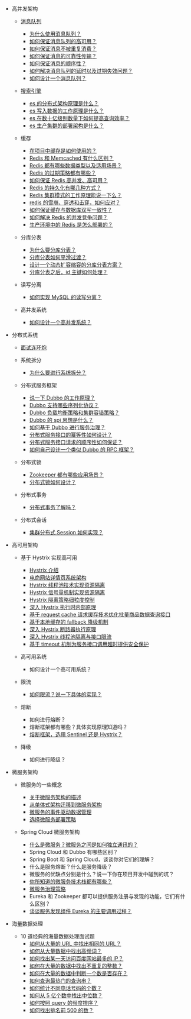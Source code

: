 - 高并发架构

    - [消息队列](./docs/high-concurrency/mq-interview.md)
        - [为什么使用消息队列？](./docs/high-concurrency/why-mq.md)
        - [如何保证消息队列的高可用？](./docs/high-concurrency/how-to-ensure-high-availability-of-message-queues.md)
        - [如何保证消息不被重复消费？](./docs/high-concurrency/how-to-ensure-that-messages-are-not-repeatedly-consumed.md)
        - [如何保证消息的可靠性传输？](./docs/high-concurrency/how-to-ensure-the-reliable-transmission-of-messages.md)
        - [如何保证消息的顺序性？](./docs/high-concurrency/how-to-ensure-the-order-of-messages.md)
        - [如何解决消息队列的延时以及过期失效问题？](./docs/high-concurrency/mq-time-delay-and-expired-failure.md)
        - [如何设计一个消息队列？](./docs/high-concurrency/mq-design.md)

    - [搜索引擎](./docs/high-concurrency/es-introduction.md)
        - [es 的分布式架构原理是什么？](./docs/high-concurrency/es-architecture.md)
        - [es 写入数据的工作原理是什么？](./docs/high-concurrency/es-write-query-search.md)
        - [es 在数十亿级别数量下如何提高查询效率？](./docs/high-concurrency/es-optimizing-query-performance.md)
        - [es 生产集群的部署架构是什么？](./docs/high-concurrency/es-production-cluster.md)

    - 缓存
        - [在项目中缓存是如何使用的？](./docs/high-concurrency/why-cache.md)
        - [Redis 和 Memcached 有什么区别？](./docs/high-concurrency/redis-single-thread-model.md)
        - [Redis 都有哪些数据类型以及适用场景？](./docs/high-concurrency/redis-data-types.md)
        - [Redis 的过期策略都有哪些？](./docs/high-concurrency/redis-expiration-policies-and-lru.md)
        - [如何保证 Redis 高并发、高可用？](./docs/high-concurrency/how-to-ensure-high-concurrency-and-high-availability-of-redis.md)
        - [Redis 的持久化有哪几种方式？](./docs/high-concurrency/redis-persistence.md)
        - [Redis 集群模式的工作原理能说一下么？](./docs/high-concurrency/redis-cluster.md)
        - [redis 的雪崩、穿透和击穿，如何应对？](./docs/high-concurrency/redis-caching-avalanche-and-caching-penetration.md)
        - [如何保证缓存与数据库双写一致性？](./docs/high-concurrency/redis-consistence.md)
        - [如何解决 Redis 的并发竞争问题？](./docs/high-concurrency/redis-cas.md)
        - [生产环境中的 Redis 是怎么部署的？](./docs/high-concurrency/redis-production-environment.md)

    - 分库分表
        - [为什么要分库分表？](./docs/high-concurrency/database-shard.md)
        - [分库分表如何平滑过渡？](./docs/high-concurrency/database-shard-method.md)
        - [设计一个动态扩容缩容的分库分表方案？](./docs/high-concurrency/database-shard-dynamic-expand.md)
        - [分库分表之后，id 主键如何处理？](./docs/high-concurrency/database-shard-global-id-generate.md)

    - 读写分离
        - [如何实现 MySQL 的读写分离？](./docs/high-concurrency/mysql-read-write-separation.md)

    - 高并发系统
        - [如何设计一个高并发系统？](./docs/high-concurrency/high-concurrency-design.md)

* 分布式系统
    - [面试连环炮](./docs/distributed-system/distributed-system-interview.md)
    - 系统拆分
        - [为什么要进行系统拆分？](./docs/distributed-system/why-dubbo.md)

    - 分布式服务框架
        - [说一下 Dubbo 的工作原理？](./docs/distributed-system/dubbo-operating-principle.md)
        - [Dubbo 支持哪些序列化协议？](./docs/distributed-system/dubbo-serialization-protocol.md)
        - [Dubbo 负载均衡策略和集群容错策略？](./docs/distributed-system/dubbo-load-balancing.md)
        - [Dubbo 的 spi 思想是什么？](./docs/distributed-system/dubbo-spi.md)
        - [如何基于 Dubbo 进行服务治理？](./docs/distributed-system/dubbo-service-management.md)
        - [分布式服务接口的幂等性如何设计？](./docs/distributed-system/distributed-system-idempotency.md)
        - [分布式服务接口请求的顺序性如何保证？](./docs/distributed-system/distributed-system-request-sequence.md)
        - [如何自己设计一个类似 Dubbo 的 RPC 框架？](./docs/distributed-system/dubbo-rpc-design.md)

    - 分布式锁
        - [Zookeeper 都有哪些应用场景？](./docs/distributed-system/zookeeper-application-scenarios.md)
        - [分布式锁如何设计？](./docs/distributed-system/distributed-lock-redis-vs-zookeeper.md)

    - 分布式事务
        - [分布式事务了解吗？](./docs/distributed-system/distributed-transaction.md)

    - 分布式会话
        - [集群分布式 Session 如何实现？](./docs/distributed-system/distributed-session.md)

* 高可用架构
    - 基于 Hystrix 实现高可用
        - [Hystrix 介绍](./docs/high-availability/hystrix-introduction.md)
        - [电商网站详情页系统架构](./docs/high-availability/e-commerce-website-detail-page-architecture.md)
        - [Hystrix 线程池技术实现资源隔离](./docs/high-availability/hystrix-thread-pool-isolation.md)
        - [Hystrix 信号量机制实现资源隔离](./docs/high-availability/hystrix-semphore-isolation.md)
        - [Hystrix 隔离策略细粒度控制](./docs/high-availability/hystrix-execution-isolation.md)
        - [深入 Hystrix 执行时内部原理](./docs/high-availability/hystrix-process.md)
        - [基于 request cache 请求缓存技术优化批量商品数据查询接口](./docs/high-availability/hystrix-request-cache.md)
        - [基于本地缓存的 fallback 降级机制](./docs/high-availability/hystrix-fallback.md)
        - [深入 Hystrix 断路器执行原理](./docs/high-availability/hystrix-circuit-breaker.md)
        - [深入 Hystrix 线程池隔离与接口限流](./docs/high-availability/hystrix-thread-pool-current-limiting.md)
        - [基于 timeout 机制为服务接口调用超时提供安全保护](./docs/high-availability/hystrix-timeout.md)

    - 高可用系统
        - 如何设计一个高可用系统？

    - 限流
        - [如何限流？说一下具体的实现？](/docs/high-concurrency/huifer-how-to-limit-current.md)

    - 熔断
        - 如何进行熔断？
        - 熔断框架都有哪些？具体实现原理知道吗？
        - [熔断框架，选用 Sentinel 还是 Hystrix？](./docs/high-availability/sentinel-vs-hystrix.md)

    - 降级
        - 如何进行降级？

* 微服务架构
    - 微服务的一些概念
        - [关于微服务架构的描述](./docs/micro-services/microservices-introduction.md)
        - [从单体式架构迁移到微服务架构](./docs/micro-services/migrating-from-a-monolithic-architecture-to-a-microservices-architecture.md)
        - [微服务的事件驱动数据管理](./docs/micro-services/event-driven-data-management-for-microservices.md)
        - [选择微服务部署策略](./docs/micro-services/choose-microservice-deployment-strategy.md)

    - Spring Cloud 微服务架构
        - [什么是微服务？微服务之间是如何独立通讯的？](/docs/micro-services/huifer-what's-microservice-how-to-communicate.md)
        - Spring Cloud 和 Dubbo 有哪些区别？
        - Spring Boot 和 Spring Cloud，谈谈你对它们的理解？
        - 什么是服务熔断？什么是服务降级？
        - 微服务的优缺点分别是什么？说一下你在项目开发中碰到的坑？
        - [你所知道的微服务技术栈都有哪些？](/docs/micro-services/huifer-micro-services-technology-stack.md)
        - [微服务治理策略](/docs/micro-services/huifer-micro-service-governance.md)
        - Eureka 和 Zookeeper 都可以提供服务注册与发现的功能，它们有什么区别？
        - [谈谈服务发现组件 Eureka 的主要调用过程？](/docs/micro-services/how-eureka-enable-service-discovery-and-service-registration.md)

* 海量数据处理
    - 10 道经典的海量数据处理面试题
        - [如何从大量的 URL 中找出相同的 URL？](./docs/big-data/find-common-urls.md)
        - [如何从大量数据中找出高频词？](./docs/big-data/find-top-100-words.md)
        - [如何找出某一天访问百度网站最多的 IP？](./docs/big-data/find-top-1-ip.md)
        - [如何在大量的数据中找出不重复的整数？](./docs/big-data/find-no-repeat-number.md)
        - [如何在大量的数据中判断一个数是否存在？](./docs/big-data/find-a-number-if-exists.md)
        - [如何查询最热门的查询串？](./docs/big-data/find-hotest-query-string.md)
        - [如何统计不同电话号码的个数？](./docs/big-data/count-different-phone-numbers.md)
        - [如何从 5 亿个数中找出中位数？](./docs/big-data/find-mid-value-in-500-millions.md)
        - [如何按照 query 的频度排序？](./docs/big-data/sort-the-query-strings-by-counts.md)
        - [如何找出排名前 500 的数？](./docs/big-data/find-rank-top-500-numbers.md)
